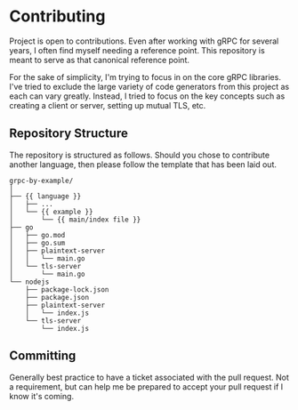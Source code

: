 # Contributing

Project is open to contributions.
Even after working with gRPC for several years, I often find myself needing a reference point.
This repository is meant to serve as that canonical reference point.

For the sake of simplicity, I'm trying to focus in on the core gRPC libraries.
I've tried to exclude the large variety of code generators from this project as each can vary greatly.
Instead, I tried to focus on the key concepts such as creating a client or server, setting up mutual TLS, etc.

## Repository Structure

The repository is structured as follows.
Should you chose to contribute another language, then please follow the template that has been laid out.

```
grpc-by-example/
│
├── {{ language }}
│   ├── ...
│   └── {{ example }}
│       └── {{ main/index file }}
├── go
│   ├── go.mod
│   ├── go.sum
│   ├── plaintext-server
│   │   └── main.go
│   └── tls-server
│       └── main.go
└── nodejs
    ├── package-lock.json
    ├── package.json
    ├── plaintext-server
    │   └── index.js
    └── tls-server
        └── index.js
```

## Committing

Generally best practice to have a ticket associated with the pull request.
Not a requirement, but can help me be prepared to accept your pull request if I know it's coming.
